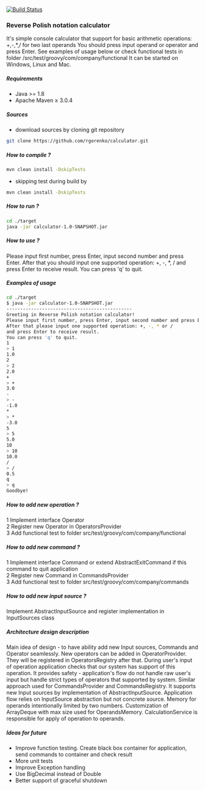[![Build Status](https://travis-ci.org/rgorenko/calculator.svg?branch=master)](https://travis-ci.org/rgorenko/calculator)

### Reverse Polish notation calculator

It's simple console calculator that support for basic arithmetic operations: +,-,*,/ for two last operands
You should press input operand or operator and press Enter.
See examples of usage below or check functional tests in folder /src/test/groovy/com/company/functional
It can be started on Windows, Linux and Mac.

##### Requirements
- Java >= 1.8
- Apache Maven ≥ 3.0.4

##### Sources
- download sources by cloning git repository<br>
```bash
git clone https://github.com/rgorenko/calculator.git
```

##### How to compile ?

```bash
mvn clean install -DskipTests
```
- skipping test during build by<br>
```bash
mvn clean install -DskipTests
```
##### How to run ?

```bash
cd ./target
java -jar calculator-1.0-SNAPSHOT.jar
```

##### How to use ?

Please input first number, press Enter, input second number and press Enter.
After that you should input one supported operation: +, -, *, /
and press Enter to receive result.
You can press 'q' to quit.

##### Examples of usage
```bash
cd ./target
$ java -jar calculator-1.0-SNAPSHOT.jar
----------------------------------------------
Greeting in Reverse Polish notation calculator!
Please input first number, press Enter, input second number and press Enter.
After that please input one supported operation: +, -, * or /
and press Enter to receive result.
You can press 'q' to quit.
1
> 1
1.0
2
> 2
2.0
+
> +
3.0
-
> -
-1.0
*
> *
-3.0
5
> 5
5.0
10
> 10
10.0
/
> /
0.5
q
> q
Goodbye!

```
##### How to add new operation ?
1 Implement interface Operator <br>
2 Register new Operator in OperatorsProvider <br>
3 Add functional test to folder src/test/groovy/com/company/functional <br>

##### How to add new command ?
1 Implement interface Command or extend AbstractExitCommand if this command to quit application <br>
2 Register new Command in CommandsProvider <br>
3 Add functional test to folder src/test/groovy/com/company/commands <br>

##### How to add new input source ?
Implement AbstractInputSource and register implementation in InputSources class

##### Architecture design description
Main idea of design - to have ability add new Input sources, Commands and Operator seamlessly.
New operators can be added in OperatorProvider. They will be registered in OperatorsRegistry after that.
During user's input of operation application checks that our system has support of this operation.
It provides safety - application's flow do not handle raw user's input but handle strict types of operators that supported by system. 
Similar approach used for CommandsProvider and CommandsRegistry.
It supports new Input sources by implementation of AbstractInputSource. 
Application flow relies on InputSource abstraction but not concrete source.
Memory for operands intentionally limited by two numbers. 
Customization of ArrayDeque with max size used for OperandsMemory.
CalculationService is responsible for apply of operation to operands.

##### Ideas for future
- Improve function testing. Create black box container for application,  send commands to container and check result <br>
- More unit tests <br>
- Improve Exception handling <br>
- Use BigDecimal instead of Double <br>
- Better support of graceful shutdown <br>


